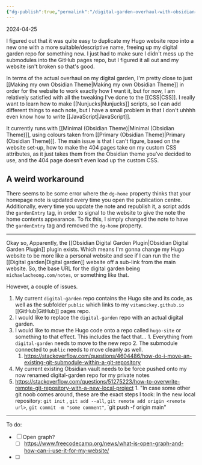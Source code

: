 ```yaml
---
{"dg-publish":true,"permalink":"/digital-garden-overhaul-with-obsidian-plugin/","title":"Digital Garden overhaul with Obsidian Plugin","tags":["technology","website","coding"],"created":"2023-10-05","updated":"2024-04-25"}
---
```



2024-04-25

I figured out that it was quite easy to duplicate my Hugo website repo into a new one with a more suitable/descriptive name, freeing up my digital garden repo for something new. I just had to make sure I didn't mess up the submodules into the GitHub pages repo, but I figured it all out and my website isn't broken so that's good.

In terms of the actual overhaul on my digital garden, I'm pretty close to just [[Making my own Obsidian Theme\|Making my own Obsidian Theme]] in order for the website to work exactly how I want it, but for now, I am relatively satisfied with all the tweaking I've done to the [[CSS\|CSS]]. I really want to learn how to make [[Nunjucks\|Nunjucks]] scripts, so I can add different things to each note, but I have a small problem in that I don't uhhhh even know how to write [[JavaScript\|JavaScript]].

It currently runs with [[Minimal (Obsidian Theme)\|Minimal (Obsidian Theme)]], using colours taken from [[Primary (Obsidian Theme)\|Primary (Obsidian Theme)]]. The main issue is that I can't figure, based on the website set-up, how to make the 404 pages take on my custom CSS attributes, as it just takes them from the Obsidian theme you've decided to use, and the 404 page doesn't even load up the custom CSS.

## A weird workaround

There seems to be some error where the `dg-home` property thinks that your homepage note is updated every time you open the publication centre. Additionally, every time you update the note and republish it, a script adds the `gardenEntry` tag, in order to signal to the website to give the note the home contents appearance. To fix this, I simply changed the note to have the `gardenEntry` tag and removed the `dg-home` property.

---

Okay so, Apparently, the [[Obsidian Digital Garden Plugin\|Obsidian Digital Garden Plugin]] plugin exists. Which means I'm gonna change my Hugo website to be more like a personal website and see if I can run the the [[Digital garden\|Digital garden]] website off a sub-link from the main website. So, the base URL for the digital garden being `michaelacheong.com/notes`, or something like that.

However, a couple of issues.

1. My current `digital-garden` repo contains the Hugo site and its code, as well as the subfolder `public` which links to my `vitamickey.github.io` [[GitHub\|GitHub]] pages repo.
  1. I would like to replace the `digital-garden` repo with an actual digital garden.
  2. I would like to move the Hugo code onto a repo called `hugo-site` or something to that effect. This includes the fact that...
    1. Everything from `digital-garden` needs to move to the new repo
    2. The submodule connected to `public` needs to move cleanly as well.
      1. https://stackoverflow.com/questions/4604486/how-do-i-move-an-existing-git-submodule-within-a-git-repository
2. My current existing Obsidian vault needs to be force pushed onto my now renamed digital-garden repo for my private notes
  1. https://stackoverflow.com/questions/51275223/how-to-overwrite-remote-git-repository-with-a-new-local-project
    1. "In case some other git noob comes around, these are the exact steps I took: In the new local repository: `git init` , `git add --all`, `git remote add origin <remote url>`, `git commit -m "some comment"`, `git push -f origin main"

---

To do:

- [ ] Open graph?
    - [ ] https://www.freecodecamp.org/news/what-is-open-graph-and-how-can-i-use-it-for-my-website/
- [ ] 

